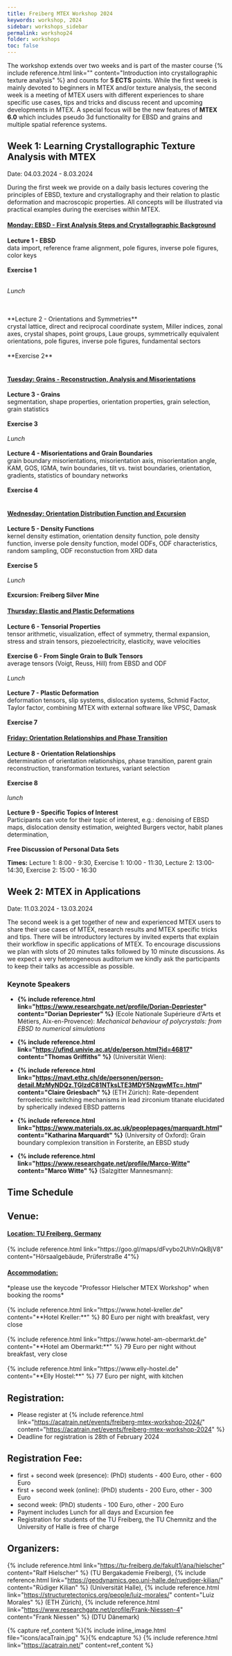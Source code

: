 ```yaml
---
title: Freiberg MTEX Workshop 2024
keywords: workshop, 2024
sidebar: workshops_sidebar
permalink: workshop24
folder: workshops
toc: false
---
```


The workshop extends over two weeks and is part of the master course {% include reference.html link="" content="Introduction into crystallographic texture analysis" %} and counts for **5 ECTS** points. While the first week is mainly devoted to beginners in MTEX and/or texture analysis, the second week is a meeting of MTEX users with different experiences to share specific use cases, tips and tricks and discuss recent and upcoming developments in MTEX. A special focus will be the new features of **MTEX 6.0** which includes pseudo 3d functionality for EBSD and grains and multiple spatial reference systems.

<!--{% capture par_default %}
	Every registered participant should now have received an email with a password in order to see the course materials. If you have not yet received this email please contact one of the organizers.
{% endcapture %}
{% capture par_access %}
	You are logged in.
	{% include reference.html link="https://eu01web.zoom.us/j/65513934015?pwd=YjZSR2h2Qk5IajhMbzZGNVR6aGowdz09" content="Enter Workshop zoom session" %}
{% endcapture %}
{% include password_access_restriction.html content_default=par_default content_access=par_access %}
-->

## Week 1: Learning Crystallographic Texture Analysis with MTEX

Date: 04.03.2024 - 8.03.2024

During the first week we provide on a daily basis lectures covering the
principles of EBSD, texture and crystallography and their relation to plastic
deformation and macroscopic properties. All concepts will be illustrated via
practical examples during the exercises within MTEX.

<div class="panel-group" id="accordion">
	<div class="panel panel-default">
		<div class="panel-heading">
			<h4 class="panel-title">
				<a class="noCrossRef accordion-toggle" data-toggle="collapse"
	data-parent="#accordion" href="#collapseMonday"><b>Monday:</b> EBSD -
	First Analysis Steps and Crystallographic Background</a>
			</h4>
		</div>
		<div id="collapseMonday" class="panel-collapse collapse noCrossRef">
			<div class="panel-body">
				<div markdown="span">
<!--Monday-->
<!--**Lecture 0 - General Concepts:**-->

**Lecture 1 - EBSD**
<br>
data import, reference frame alignment, pole figures, inverse pole figures, color keys
<br>
<br>
**Exercise 1**
<br>
<br>

*Lunch*

<br>
<br>
**Lecture 2 - Orientations and Symmetries**
<br>
crystal lattice, direct and reciprocal coordinate system, Miller indices,
zonal axes, crystal shapes, point groups, Laue groups, symmetrically equivalent orientations, 
pole figures, inverse pole figures, fundamental sectors
<br>
<br>
**Exercise 2**
<br>
<br>
				</div>
			</div>
		</div>
	</div>
	<!------------------------------------- TUESDAY ------------------------------------------------------------->
	<div class="panel panel-default">
		<div class="panel-heading">
			<h4 class="panel-title">
				<a class="noCrossRef accordion-toggle" data-toggle="collapse"
				data-parent="#accordion"
				href="#collapseTuesday"><b>Tuesday:</b> Grains - Reconstruction, Analysis and Misorientations</a>
			</h4>
		</div>
		<div id="collapseTuesday" class="panel-collapse collapse noCrossRef">
			<div class="panel-body">
				<div markdown="span">

**Lecture 3 - Grains**
<br>
segmentation, shape properties, orientation properties, grain selection, grain statistics
<br>
<br>
**Exercise 3**
<br>
<br>
*Lunch*
<br>
<br>
**Lecture 4 - Misorientations and Grain Boundaries**
<br>
grain boundary misorientations, misorientation axis, misorientation angle,
KAM, GOS, IGMA, twin boundaries, tilt vs. twist
boundaries, orientation, gradients,  statistics of boundary networks
<br>
<br>
**Exercise 4**
<br>
<br>
				</div>
			</div>
		</div>
	</div>
	<!-- /.panel -->
	<!------------------------------------------------ Wednesday -------------------------------------------------->
	<div class="panel panel-default">
		<div class="panel-heading">
			<h4 class="panel-title">
				<a class="noCrossRef accordion-toggle" data-toggle="collapse"
				data-parent="#accordion"
				href="#collapseWednesday"><b>Wednesday:</b> Orientation
				Distribution Function and Excursion</a>
			</h4>
		</div>
		<div id="collapseWednesday" class="panel-collapse collapse noCrossRef">
			<div class="panel-body">
				<div markdown="span">
**Lecture 5 - Density Functions**
<br>
kernel density estimation, orientation density function, pole density
function, inverse pole density function, model ODFs, ODF characteristics,
random sampling, ODF reconstuction from XRD data
<br>
<br>
**Exercise 5**
<br>
<br>
*Lunch*
<br>
<br>
**Excursion: Freiberg Silver Mine**
				</div>
			</div>
		</div>
	</div>
    <!------------------------------------- THURSDAY ------------------------------------------------------------->
	<div class="panel panel-default">
		<div class="panel-heading">
			<h4 class="panel-title">
				<a class="noCrossRef accordion-toggle" data-toggle="collapse"
				data-parent="#accordion"
				href="#collapseThursday"><b>Thursday:</b> Elastic and Plastic Deformations</a>
			</h4>
		</div>
		<div id="collapseThursday" class="panel-collapse collapse noCrossRef">
			<div class="panel-body">
				<div markdown="span">
**Lecture 6 - Tensorial Properties**
<br>
tensor arithmetic, visualization, effect of symmetry, thermal expansion, stress and strain
tensors, piezoelectricity, elasticity, wave velocities
<br>
<br>
**Exercise 6 - From Single Grain to Bulk Tensors**
<br>
average tensors (Voigt, Reuss, Hill) from EBSD and ODF
<br>
<br>
*Lunch*
<br>
<br>
**Lecture 7 - Plastic Deformation**
<br>
deformation tensors, slip systems, dislocation systems, Schmid Factor, Taylor factor, 
combining MTEX with external software like VPSC, Damask
<br>
<br>
**Exercise 7**
 			  </div>
			</div>
		</div>
	</div>
	<!------------------------------------------------- Friday -----------------...----------------->
	<div class="panel panel-default">
		<div class="panel-heading">
			<h4 class="panel-title">
				<a class="noCrossRef accordion-toggle" data-toggle="collapse" data-parent="#accordion" href="#collapseFriday"><b>Friday:</b> Orientation
				Relationships and Phase Transition</a>
			</h4>
		</div>
		<div id="collapseFriday" class="panel-collapse collapse noCrossRef">
			<div class="panel-body">
				<div markdown="span">
**Lecture 8 - Orientation Relationships**
<br>
determination of orientation relationships, phase transition, parent grain reconstruction, transformation
textures, variant selection
<br>
<br>
**Exercise 8**
<br>
<br>
*lunch*
<br>
<br>
**Lecture 9 - Specific Topics of Interest**
<br>
Participants can vote for their topic of interest, e.g.: denoising of EBSD
maps, dislocation density estimation, weighted Burgers vector, habit planes determination, 
<br>
<br>
**Free Discussion of Personal Data Sets**
				</div>
			</div>
		</div>
	</div>
	<!-- /.panel -->
</div>
<!-- /.panel-group -->

**Times:** Lecture 1: 8:00 - 9:30, Exercise 1: 10:00 - 11:30, Lecture 2: 13:00-14:30, Exercise 2: 15:00 - 16:30

## Week 2: MTEX in Applications

Date: 11.03.2024 - 13.03.2024

The second week is a get together of new and experienced MTEX users to share
their use cases of MTEX, research results and MTEX specific tricks and
tips. There will be introductory lectures by invited experts that explain
their workflow in specific applications of MTEX. To encourage discussions we
plan with slots of 20 minutes talks followed by 10 minute discussions. As we
expect a very heterogeneous auditorium we kindly ask the participants to keep
their talks as accessible as possible.

### Keynote Speakers

- **{% include reference.html
  link="https://www.researchgate.net/profile/Dorian-Depriester" content="Dorian
  Depriester" %}** (Ecole Nationale Supérieure d'Arts et Métiers, Aix-en-Provence): 
  *Mechanical behaviour of polycrystals: from EBSD to numerical simulations*
  
- **{% include reference.html
  link="https://ufind.univie.ac.at/de/person.html?id=46817" content="Thomas
  Griffiths" %}** (Universität Wien): 
  
- **{% include reference.html
  link="https://mavt.ethz.ch/de/personen/person-detail.MzMyNDQz.TGlzdC81NTksLTE3MDY5NzgwMTc=.html"
  content="Claire Griesbach" %}** (ETH Zürich): Rate-dependent
  ferroelectric switching mechanisms in lead zirconium titanate elucidated by
  spherically indexed EBSD patterns
  
- **{% include reference.html
  link="https://www.materials.ox.ac.uk/peoplepages/marquardt.html"
  content="Katharina Marquardt" %}** (University of Oxford): Grain boundary complexion transition in Forsterite, an EBSD study
    
- **{% include reference.html
  link="https://www.researchgate.net/profile/Marco-Witte" content="Marco Witte" %}** (Salzgitter Mannesmann): 
    
## Time Schedule
<!---
{% capture table_monday %}
<table>
	<thead>
		<tr>
			<th style="text-align: left">Time</th>
			<th style="text-align: left">Speaker</th>
			<th style="text-align: left">Title</th>
		</tr>
	</thead>
	<tbody>
		<tr>
			<td style="text-align: right">9:00&minus;10:00</td>
			<td style="text-align: left">T.&nbsp;Griffiths</td>
			<td style="text-align: left">Plasticity Simulation with MTEX 
			{% include reference.html link="https://tuc.cloud/index.php/s/skAbC4yZZPFFsAZ"
			content="slides" class="course_material" %}
			<span class="course_material">, </span>
			{% include reference.html link="https://youtu.be/u37NqVtahWE" content="video" class="course_material" %}
			</td>
		</tr>
		<tr>
			<td style="text-align: left"><i>Coffee</i></td>
			<td style="text-align: left"></td>
			<td style="text-align: left"></td>
		</tr>
		<tr>
			<td style="text-align: right">10:15&minus;10:45</td>
			<td style="text-align: left">T.&nbsp;Vermeij</td>
			<td style="text-align: left">Automated identification of slip system activity fields from digital image correlation data {% include reference.html
			link="https://tuc.cloud/index.php/s/pbNzeKMWm4Jjnnz" content="slides" class="course_material" %} 
            <span class="course_material">, </span>
			{% include reference.html link="https://youtu.be/xjNWsHeHnlA" content="video" class="course_material" %}
			</td>
		</tr>
		<tr>
			<td style="text-align: right">10:45&minus;11:15</td>
			<td style="text-align: left">F.&nbsp;Niessen</td>
			<td style="text-align: left">Habit plane determination from reconstructed parent phase orientation maps {% include reference.html link="https://tuc.cloud/index.php/s/tPHG5b3BBFjbgFT" content="slides" class="course_material" %}
		     	<span class="course_material">, </span>
			    {% include reference.html link="https://youtu.be/mg6AIeM-PxU" content="video" class="course_material" %}
			</td>
		</tr>
		<tr>
			<td style="text-align: right">11:15&minus;11:30</td>
			<td style="text-align: left">L.&nbsp;Richter</td>
			<td style="text-align: left">Characterization of habit planes in multiphase materials {% include reference.html link="https://tuc.cloud/index.php/s/CjwokC7xZYMxK9f" content="slides" class="course_material" %}
				<span class="course_material">, </span>
     			{% include reference.html link="https://youtu.be/deZQ-SmMYP4" content="video" class="course_material" %}
			</td>
		</tr>
		<tr>
			<td style="text-align: right">11:30&minus;12:00</td>
			<td style="text-align: left">T.&nbsp;Kohne</td>
			<td style="text-align: left">Local tetragonality determination of martensite in high carbon steels
			<span class="course_material">, </span>
			{% include reference.html link="https://youtu.be/tQ6CqUrnu-w" content="video" class="course_material" %}
			</td>
		</tr>
		<tr>
			<td style="text-align: left"><i>Lunch</i></td>
			<td style="text-align: left"></td>
			<td style="text-align: left"></td>
		</tr>
		<tr>
			<td style="text-align: right">13:30&minus;14:30</td>
			<td style="text-align: left">A.&nbsp;Plowman</td>
			<td style="text-align: left">Using MTEX with MatFlow for crystal plasticity and phase field modeling {% include reference.html link="https://tuc.cloud/index.php/s/xyGYs7yR5EEX3m8" content="slides" class="course_material" %}
				<span class="course_material">, </span>
     			{% include reference.html link="https://youtu.be/YWMj2W0Say8" content="video" class="course_material" %}
			</td>
		</tr>
		<tr>
			<td style="text-align: right">14:30&minus;15:00</td>
			<td style="text-align: left">E.&nbsp;Wünsche</td>
			<td style="text-align: left">Orientation Dependent Functions
			<span class="course_material">, </span>
			{% include reference.html link="https://youtu.be/h91KdrOaRPY" content="video" class="course_material" %}
			</td>
		</tr>
		<tr>
			<td style="text-align: left"><i>Coffee</i></td>
			<td style="text-align: left"></td>
			<td style="text-align: left"></td>
		</tr>
		<tr>
			<td style="text-align: right">15:15&minus;15:45</td>
			<td style="text-align: left">G.&nbsp;Zeng</td>
			<td style="text-align: left">Explore the Solidification Orientation Relationships Using EBSD and MTEX
			{% include reference.html link="https://tuc.cloud/index.php/s/oD8WkTYbBfaPkFi" content="slides" class="course_material" %}
			<span class="course_material">, </span>
			{% include reference.html link="https://youtu.be/uGv3YkHUUBc" content="video" class="course_material" %}
			</td>
		</tr>						
		<tr>
			<td style="text-align: right">15:45&minus;16:15</td>
			<td style="text-align: left">B.&nbsp;Begley</td>
			<td style="text-align: left">An MTEX-based API for VPSC
			{% include reference.html link="https://tuc.cloud/index.php/s/kapLXFdDmTABGyF" content="slides" class="course_material" %}			
			<span class="course_material">, </span>
			{% include reference.html link="https://youtu.be/tujnbckvr-o" content="video" class="course_material" %}
			</td>
		</tr>
		<tr>
			<td style="text-align: right">16:15&minus;16:30</td>
			<td style="text-align: left">C.&nbsp;Chiu</td>
			<td style="text-align: left">Crystal plasticity simulations and MTEX {% include reference.html link="https://tuc.cloud/index.php/s/qeTyr2bMLAabFSd" content="slides" class="course_material" %}
			<span class="course_material">, </span>
			{% include reference.html link="https://youtu.be/UDhbXqN4YmI" content="video" class="course_material" %}
			</td>
		</tr>
		<tr>
			<td style="text-align: right">16:30&minus;16:45</td>
			<td style="text-align: left">S.&nbsp;Prüger</td>
			<td style="text-align: left">Modeling of austenitic oligo-crystals using Abaqus and MTEX {% include reference.html link="https://tuc.cloud/index.php/s/Z4E5La8FnSxGZTf" content="slides" class="course_material" %}
			<span class="course_material">, </span>
			{% include reference.html link="https://youtu.be/kwZBNFRyEm4" content="video" class="course_material" %}
			</td>
		</tr>
	</tbody>
</table>
{% endcapture %}

{% capture table_tuesday %}
<table>
	<thead>
		<tr>
			<th style="text-align: left">Time</th>
			<th style="text-align: left">Speaker</th>
			<th style="text-align: left">Title</th>
		</tr>
	</thead>
	<tbody>
		<tr>
			<td style="text-align: right">9:00&minus;10:00</td>
			<td style="text-align: left">R.&nbsp;Kühn</td>
			<td style="text-align: left">Analyzing X-ray diffraction data of polyphase rocks using MTEX {% include reference.html link="https://tuc.cloud/index.php/s/K4HcyD5mfbtNjjB" content="slides" class="course_material" %}</td>
		</tr>
		<tr>
			<td style="text-align: left"><i>Coffee</i></td>
			<td style="text-align: left"></td>
			<td style="text-align: left"></td>
		</tr>
		<tr>
			<td style="text-align: right">10:15&minus;10:45</td>
			<td style="text-align: left">M.&nbsp;Bestmann</td>
			<td style="text-align: left">Seismic induced anisotropy and kinking in quartz</td>
		</tr>						
		<tr>
			<td style="text-align: right">11:15&minus;11:45</td>
			<td style="text-align: left">V.&nbsp;Ocelik</td>							
			<td style="text-align: left">Analysis of spherulitic and rotational crystal growth of Quartz thin films {% include reference.html link="https://tuc.cloud/index.php/s/fHyYYxAYHHesyk9" content="slides" class="course_material" %}
			<span class="course_material">, </span>
            {% include reference.html link="https://youtu.be/GT8RGRh9olE" content="video" class="course_material" %}
		</td>							
		</tr>
		<tr>
			<td style="text-align: left"><i>Lunch</i></td>
			<td style="text-align: left"></td>
			<td style="text-align: left"></td>
		</tr>
		<tr>
			<td style="text-align: right">13:30&minus;14:30</td>
			<td style="text-align: left">Lopez&minus;Sanchez</td>
			<td style="text-align: left">Seismic modelling using EBSD data:
			why, how, limitations and good practices
			{% include reference.html link="https://tuc.cloud/index.php/s/ppKMydxobEPeMKo" content="slides" class="course_material" %}
			<span class="course_material">, </span>
            {% include reference.html link="https://youtu.be/40b3dkX3t4U" content="video" class="course_material" %}
			</td>
		</tr>
		<tr>
			<td style="text-align: right">14:30&minus;15:00</td>
			<td style="text-align: left">T.&nbsp;Qu</td>
			<td style="text-align: left">Collecting crystallographic information of etwin in calcite rocks with MTEX {% include reference.html link="https://tuc.cloud/index.php/s/8xq5TS3nE7iENLS" content="slides" class="course_material" %}
			<span class="course_material">, </span>
            {% include reference.html link="https://youtu.be/T9u6FFuycYU" content="video" class="course_material" %}
			</td>
		</tr>
		<tr>
			<td style="text-align: left"><i>Coffee</i></td>
			<td style="text-align: left"></td>
			<td style="text-align: left"></td>
		</tr>
		<tr>
			<td style="text-align: right">15:15&minus;15:30</td>
			<td style="text-align: left">S. Gupta</td>
			<td style="text-align: left">Characterization of Precambrian felsic magmatism of Kumaun Lesser Himalaya: constraints from zircon morphological and U-Pb-Lu-Hf isotopic studies
			<span class="course_material">, </span>
            {% include reference.html link="https://youtu.be/OwkoHa9nK8E" content="video" class="course_material" %}
			</td>
		</tr>
		<tr>
			<td style="text-align: right">15:45&minus;16:00</td>
			<td style="text-align: left">A.&nbsp;Dittes</td>
			<td style="text-align: left">Quantitative model to predict the microstructure-related corrosion rate of cold-rolled SS316L: How to profit from EBSD {% include reference.html link="https://tuc.cloud/index.php/s/tGm8wPZCfgArMZN" content="slides" class="course_material" %}
			<span class="course_material">, </span>
            {% include reference.html link="https://youtu.be/DI0k0q77mDI" content="video" class="course_material" %}
			</td>
		</tr>
		<tr>
			<td style="text-align: right">16:15&minus;16:30</td>
			<td style="text-align: left">J.&nbsp;Kozlík</td>
			<td style="text-align: left">Dictionary indexing of stress induced martensite in Ti-Nb-Zr-O alloy {% include reference.html link="https://tuc.cloud/index.php/s/cPLgwJYmwF85erj" content="slides" class="course_material" %}
			<span class="course_material">, </span>
            {% include reference.html link="https://youtu.be/rtHoOsQw5wI" content="video" class="course_material" %}
			</td>
		</tr>
		<tr>
			<td style="text-align: right">16:30&minus;16:45</td>
			<td style="text-align: left">E.&nbsp;Knipschildt</td>
			<td style="text-align: left">Particle stimulated nucleation in three dimensions {% include reference.html link="https://tuc.cloud/index.php/s/QkwmqDzicx7bQTr" content="slides" class="course_material" %}
			<span class="course_material">, </span>
            {% include reference.html link="https://youtu.be/SzlYqNc3dBQ" content="video" class="course_material" %}
			</td>
		</tr>
	</tbody>
</table>
{% endcapture %}

{% capture table_wednesday %}
<table>
	<thead>
		<tr>
			<th style="text-align: left">Time</th>
			<th style="text-align: left">Speaker</th>
			<th style="text-align: left">Title</th>
		</tr>
	</thead>
	<tbody>
		<tr>
			<td style="text-align: right">9:00&minus;10:00</td>
			<td style="text-align: left">V.&nbsp;Tong</td>
			<td style="text-align: left">Characterising microstructural shapes using EBSD and correlative SEM imaging techniques {% include reference.html link="https://tuc.cloud/index.php/s/9qTkPxyrG8NSoSG" content="slides" class="course_material" %}
			<span class="course_material">, </span>
            {% include reference.html link="https://youtu.be/BTGB0aHk5uc" content="video" class="course_material" %}
			</td>
		</tr>
		<tr>
			<td style="text-align: left"><i>Coffee</i></td>
			<td style="text-align: left"></td>
			<td style="text-align: left"></td>
		</tr>
		<tr>
			<td style="text-align: right">10:15&minus;10:45</td>
			<td style="text-align: left">B.&nbsp;Schulz</td>
			<td style="text-align: left">Advancing analytical electron microscopy methodologies to characterise microstructural features in superalloys {% include reference.html link="https://tuc.cloud/index.php/s/GrMQrkCWAbZFeEE" content="slides" class="course_material" %}
			<span class="course_material">, </span>
            {% include reference.html link="https://youtu.be/8mAeCcO01C8" content="video" class="course_material" %}
			</td>
		</tr>
		<tr>
			<td style="text-align: right">10:45&minus;11:15</td>
			<td style="text-align: left">N.&nbsp;S.&nbsp;Tapaswi</td>
			<td style="text-align: left">3D-XRD and MTEX {% include reference.html link="" content="slides" class="course_material" %}
			<span class="course_material">, </span>
            {% include reference.html link="https://youtu.be/YZec2zlvXZw" content="video" class="course_material" %}
			</td>
		</tr>
		<tr>
			<td style="text-align: right">11:15&minus;11:45</td>
			<td style="text-align: left">C.&nbsp;Sakr</td>
			<td style="text-align: left">Energy Dispersive Laue Diffraction (EDLD) on tooth enamel {% include reference.html link="https://tuc.cloud/index.php/s/CkNSXDF4tmc6fKr" content="slides" class="course_material" %}
			<span class="course_material">, </span>
            {% include reference.html link="https://youtu.be/tfSOeAJR_y4" content="video" class="course_material" %}
			</td>
		</tr>
		<tr>
			<td style="text-align: left"><i>Lunch</i></td>
			<td style="text-align: left"></td>
			<td style="text-align: left"></td>
		</tr>
		<tr>
			<td style="text-align: right">13:30&minus;14:30</td>
			<td style="text-align: left">M.&nbsp;Petersmann</td>
			<td style="text-align: left">Use cases of MTEX for semiconductor metalizations
			{% include reference.html link="https://tuc.cloud/index.php/s/oNseZEq9kK3fQZp" content="slides" class="course_material" %}
			<span class="course_material">, </span>
            {% include reference.html link="https://youtu.be/Z6GtC2upv-U" content="video" class="course_material" %}
			</td>
		</tr>
		<tr>
			<td style="text-align: left"><i>Coffee</i></td>
			<td style="text-align: left"></td>
			<td style="text-align: left"></td>
		</tr>
		<tr>
			<td style="text-align: right">14:45&minus;15:15</td>
			<td style="text-align: left">M.&nbsp;Kühlbach</td>
			<td style="text-align: left">Fairmat
			{% include reference.html link="https://tuc.cloud/index.php/s/SZ4Dbcr8dQiEWYk" content="slides" class="course_material" %}
			<span class="course_material">, </span>
            {% include reference.html link="https://youtu.be/U2d82amrbFk" content="video"
			class="course_material" %}			
			</td>
		</tr>
		<tr>
			<td style="text-align: right">15:15&minus;16:15</td>
			<td style="text-align: left">Round&nbsp;Table Discussion</td>
			<td style="text-align: left"></td>
		</tr>
		<tr>
			<td style="text-align: right">16:00&minus;17:00</td>
			<td style="text-align: left">Consultation</td>
			<td style="text-align: left"></td>
		</tr>
	</tbody>
</table>
{% endcapture %}

<div class="panel-group" id="accordion">
	<div class="panel panel-default">
		<div class="panel-heading">
			<h4 class="panel-title">
				<a class="noCrossRef accordion-toggle" data-toggle="collapse" data-parent="#accordion" href="#collapseMo"><b>Monday:</b> Crystal Plasticity and more </a>
			</h4>
		</div>
		<div id="collapseMo" class="panel-collapse collapse noCrossRef">
			<div class="panel-body">
				{{ table_monday }}
			</div>
		</div>
	</div>
	<div class="panel panel-default">
		<div class="panel-heading">
			<h4 class="panel-title">
				<a class="noCrossRef accordion-toggle" data-toggle="collapse" data-parent="#accordion" href="#collapseTue"><b>Tuesday:</b> MTEX in Geology</a>
			</h4>
		</div>
		<div id="collapseTue" class="panel-collapse collapse noCrossRef">
			<div class="panel-body">
				{{ table_tuesday }}
			</div>
		</div>
	</div>
	<div class="panel panel-default">
		<div class="panel-heading">
			<h4 class="panel-title">
				<a class="noCrossRef accordion-toggle" data-toggle="collapse" data-parent="#accordion" href="#collapseWe"><b>Wednesday:</b> MTEX in Material Science</a>
			</h4>
		</div>
		<div id="collapseWe" class="panel-collapse collapse noCrossRef">
			<div class="panel-body">
				{{ table_wednesday }}
			</div>
		</div>
	</div>
</div>
-->

## Venue:

<div class="panel-group" id="accordion">
	<div class="panel panel-default">
		<div class="panel-heading">
			<h4 class="panel-title"> <a class="noCrossRef accordion-toggle" data-toggle="collapse" data-parent="#accordion" href="#collapseLocation">
				<b>Location:</b> TU Freiberg, Germany</a>
			</h4>
		</div>
		<div id="collapseLocation" class="panel-collapse collapse noCrossRef">
			<div class="panel-body">
				<div markdown="span">
					{% include reference.html link="https://goo.gl/maps/dFvybo2UhVnQkBjV8" content="Hörsaalgebäude, Prüferstraße 4"%}
				</div>
			</div>
		</div>	
	</div>	
	<div class="panel panel-default">
		<div class="panel-heading">
			<h4 class="panel-title"> <a class="noCrossRef accordion-toggle" data-toggle="collapse" data-parent="#accordion" href="#collapseAccomodation">
				<b>Accommodation:</b> </a>
			</h4>
		</div>
		<div id="collapseAccomodation" class="panel-collapse collapse noCrossRef">
			<div class="panel-body">
				<div markdown="span">
*please use the keycode "Professor Hielscher MTEX Workshop"	when booking the rooms*			
<br>
<br>
{% include reference.html link="https://www.hotel-kreller.de" content="**Hotel Kreller:**" %} 80 Euro per night with breakfast, very close
<br>
<br>
{% include reference.html link="https://www.hotel-am-obermarkt.de" content="**Hotel am Obermarkt:**" %} 79 Euro per night without breakfast, very close
<br>
<br>				
{% include reference.html link="https://www.elly-hostel.de" content="**Elly Hostel:**" %} 77 Euro per night, with kitchen
				</div>
			</div>
		</div>
	</div>
</div>

## Registration:

- Please register at {% include reference.html link="https://acatrain.net/events/freiberg-mtex-workshop-2024/" content="https://acatrain.net/events/freiberg-mtex-workshop-2024" %}
 - Deadline for registration is 28th of February 2024

## Registration Fee:
- first + second week (presence):  (PhD) students - 400 Euro, other - 600 Euro
- first + second week (online):  (PhD) students - 200 Euro, other - 300 Euro
- second week: (PhD) students - 100 Euro, other - 200 Euro
- Payment includes Lunch for all days and Excursion fee
- Registration for students of the TU Freiberg, the TU Chemnitz and the University of Halle is free of charge

## Organizers:

{% include reference.html link="https://tu-freiberg.de/fakult1/ana/hielscher" content="Ralf Hielscher" %} (TU Bergakademie Freiberg),
{% include reference.html link="https://geodynamics.geo.uni-halle.de/ruediger-kilian/" content="Rüdiger Kilian" %} (Universität Halle),
{% include reference.html link="https://structuretectonics.org/people/luiz-morales/" content="Luiz Morales" %} (ETH Zürich),
{% include reference.html link="https://www.researchgate.net/profile/Frank-Niessen-4" content="Frank Niessen" %} (DTU Dänemark)

{% capture ref_content %}{% include inline_image.html file="icons/acaTrain.jpg" %}{% endcapture %}
{% include reference.html link="https://acatrain.net/" content=ref_content %}
